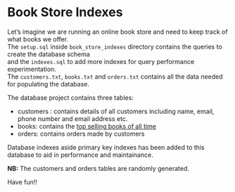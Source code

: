 # Book Store Indexes

Let’s imagine we are running an online book store and need to keep track of what books we offer.  
The `setup.sql` inside `book_store_indexes` directory contains the queries to create the database schema  
and the `indexes.sql` to add more indexes for query performance experimentation.  
The `customers.txt`, `books.txt` and `orders.txt` contains all the data needed for populating the database.  

The database project contains three tables:

- customers : contains details of all customers including name, email, phone number and email address etc.
- books: contains the [top selling books of all time](https://en.wikipedia.org/wiki/List_of_best-selling_books)
- orders: contains orders made by customers

Database indexes aside primary key indexes has been added to this database to aid in performance and maintainance.

**NB:** The customers and orders tables are randomly generated.

Have fun!!
